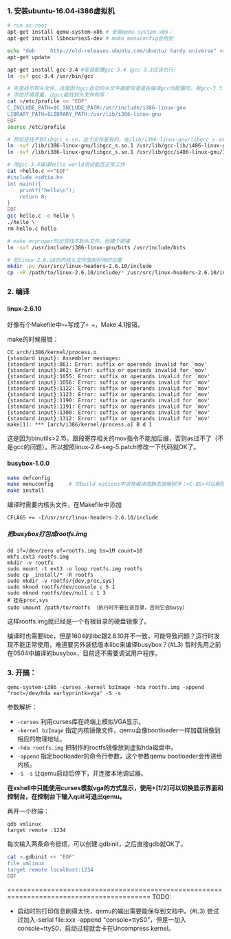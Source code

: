 ### 1. 安装ubuntu-16.04-i386虚拟机
```sh
# run as root
apt-get install qemu-system-x86	# 安装qemu-system-x86；
apt-get install libncurses5-dev # make menuconfig会用到

echo "deb     http://old-releases.ubuntu.com/ubuntu/ hardy universe" >> /etc/apt/sources.list	#使用0804的源
apt-get update

apt-get install gcc-3.4	#安装配置gcc-3.4（gcc-3.3应该也行）
ln -svf gcc-3.4 /usr/bin/gcc

# 先是找不到头文件，这是因为gcc自动的头文件搜索目录是在编译gcc时配置的，用gcc-3.3 -xc -E -v -可以看到。
# 添加环境变量，让gcc能找到头文件和库：
cat >/etc/profile << "EOF"
C_INCLUDE_PATH=$C_INCLUDE_PATH:/usr/include/i386-linux-gnu
LIBRARY_PATH=$LIBRARY_PATH:/usr/lib/i386-linux-gnu
EOF
source /etc/profile

# 然后还找不到libgcc_s.so，这个文件是有的，在/lib/i386-linux-gnu/libgcc_s.so.1，只不过原来的链接指错了。
ln -svf /lib/i386-linux-gnu/libgcc_s.so.1 /usr/lib/gcc-lib/i486-linux-gnu/3.3.6/libgcc_s.so
ln -svf /lib/i386-linux-gnu/libgcc_s.so.1 /usr/lib/gcc/i486-linux-gnu/3.4.6/libgcc_s.so

# 用gcc-3.4编译hello world测试能否正常工作
cat >hello.c <<"EOF"
#include <sdtio.h>
int main(){
	printf("hello\n");
	return 0;
}
EOF
gcc hello.c -o hello \
./hello \
rm hello.c hello

# make mrproper时出现找不到头文件，创建个链接
ln -svf /usr/include/i386-linux-gnu/bits /usr/include/bits

# 把linux-2.6.10的内核头文件放到好用的位置
mkdir -pv /usr/src/linux-headers-2.6.10/include
cp -vR /path/to/linux-2.6.10/include/* /usr/src/linux-headers-2.6.10/include
```

### 2. 编译

#### linux-2.6.10
好像有个Makefile中`+=`写成了`+ =`，Make 4.1报错。

make的时候报错：
```
CC arch/i386/kernel/process.o
{standard input}: Assembler messages:
{standard input}:861: Error: suffix or operands invalid for `mov'
{standard input}:862: Error: suffix or operands invalid for `mov'
{standard input}:1055: Error: suffix or operands invalid for `mov'
{standard input}:1056: Error: suffix or operands invalid for `mov'
{standard input}:1122: Error: suffix or operands invalid for `mov'
{standard input}:1123: Error: suffix or operands invalid for `mov'
{standard input}:1190: Error: suffix or operands invalid for `mov'
{standard input}:1191: Error: suffix or operands invalid for `mov'
{standard input}:1300: Error: suffix or operands invalid for `mov'
{standard input}:1312: Error: suffix or operands invalid for `mov'
make[1]: *** [arch/i386/kernel/process.o] B d 1
```
这是因为binutils>2.15，跟段寄存相关的mov指令不能加后缀，否则as过不了（不是gcc的问题）。所以按照linux-2.6-seg-5.patch修改一下代码就OK了。

#### busybox-1.0.0
```sh
make defconfig
make menuconfig		# 在build options中选择编译成静态链接程序；<C-BS>可以删除字符串。
make install
```
编译时需要内核头文件，在Makefile中添加
```
CFLAGS += -I/usr/src/linux-headers-2.6.10/include
```

##### 把busybox打包成rootfs.img
```
dd if=/dev/zero of=rootfs.img bs=1M count=10
mkfs.ext3 rootfs.img
mkdir -v rootfs
sudo mount -t ext3 -o loop rootfs.img rootfs
sudo cp _install/* -R rootfs
sudo mkdir -v rootfs/{dev,proc,sys}
sudo mknod rootfs/dev/console c 5 1
sudo mknod rootfs/dev/null c 1 3
# 挂在proc,sys
sudo umount /path/to/rootfs （执行时不要在该目录，否则它会busy）
```
这样rootfs.img就已经是一个有根目录的硬盘镜像了。

编译时也需要libc，但是1604的libc跟2.6.10并不一致，可能导致问题？运行时发现不能正常使用，难道要另外装低版本libc来编译busybox？(#L3)
暂时先用之前在0504中编译的busybox，目前还不需要调试用户程序。

### 3. 开搞：
```
qemu-system-i386 -curses -kernel bzImage -hda rootfs.img -append "root=/dev/hda earlyprintk=vga" -S -s
```
参数解析：
- `-curses` 利用curses库在终端上模拟VGA显示。
- `-kernel bzImage` 指定内核镜像文件，qemu会像bootloader一样加载镜像到相应的物理地址。
- `-hda rootfs.img` 把制作的rootfs镜像放到虚拟hda磁盘中。
- `-append` 指定bootloader的命令行参数，这个参数qemu bootloader会传递给内核。
- `-S -s` 让qemu启动后停下，并连接本地调试器。

**在xshell中只能使用curses模拟vga的方式显示，使用<esc>+[1/2]可以切换显示界面和控制台，在控制台下输入quit可退出qemu。**

再开一个终端：
```
gdb vmlinux
target remote :1234
```

每次输入两条命令挺烦，可以创建.gdbinit，之后直接gdb就OK了。
```sh
cat >.gdbinit << "EOF"
file vmlinux
target remote localhost:1234
EOF
```

==========================================================================================
TODO:
- 启动时的打印信息刷得太快，qemu的输出需要能保存到文档中。(#L3)
尝试过加入-serial file:xxx -append "console=ttyS0"，但是一加入console=ttyS0，启动过程就会卡在Uncompress kernel。
